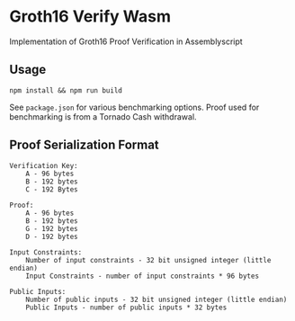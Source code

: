 # Groth16 Verify Wasm

Implementation of Groth16 Proof Verification in Assemblyscript

## Usage

`npm install && npm run build`

See `package.json` for various benchmarking options.  Proof used for benchmarking is from a Tornado Cash withdrawal.

## Proof Serialization Format

```
Verification Key:
    A - 96 bytes
    B - 192 bytes
    C - 192 Bytes

Proof:
    A - 96 bytes
    B - 192 bytes
    G - 192 bytes
    D - 192 bytes

Input Constraints:
    Number of input constraints - 32 bit unsigned integer (little endian)
    Input Constraints - number of input constraints * 96 bytes

Public Inputs:
    Number of public inputs - 32 bit unsigned integer (little endian) 
    Public Inputs - number of public inputs * 32 bytes
```

